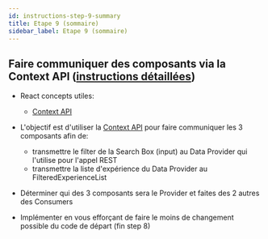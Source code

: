 ```yaml
---
id: instructions-step-9-summary
title: Etape 9 (sommaire)
sidebar_label: Etape 9 (sommaire)
---
```


## Faire communiquer des composants via la Context API ([instructions détaillées](./step-9-detailed.md))

- React concepts utiles:

  - [Context API](https://reactjs.org/docs/context.html)

- L'objectif est d'utiliser la [Context API](https://reactjs.org/docs/context.html) pour faire communiquer les 3 composants afin de:
  - transmettre le filter de la Search Box (input) au Data Provider qui l'utilise pour l'appel REST
  - transmettre la liste d'expérience du Data Provider au FilteredExperienceList 
- Déterminer qui des 3 composants sera le Provider et faites des 2 autres des Consumers
- Implémenter en vous efforçant de faire le moins de changement possible du code de départ (fin step 8)
